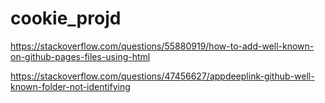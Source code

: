 # cookie_projd

https://stackoverflow.com/questions/55880919/how-to-add-well-known-on-github-pages-files-using-html

https://stackoverflow.com/questions/47456627/appdeeplink-github-well-known-folder-not-identifying


